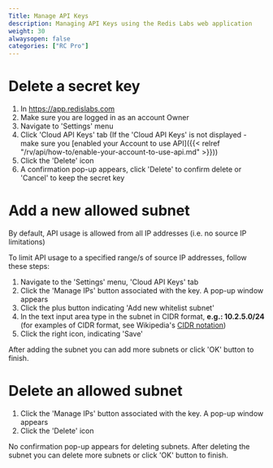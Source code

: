 ```yaml
---
Title: Manage API Keys
description: Managing API Keys using the Redis Labs web application
weight: 30
alwaysopen: false
categories: ["RC Pro"]
---
```

# Delete a secret key

1. In https://app.redislabs.com
1. Make sure you are logged in as an account Owner
1. Navigate to 'Settings' menu
1. Click 'Cloud API Keys' tab (If the 'Cloud API Keys' is not displayed - make sure you [enabled your Account to use API]({{< relref  "/rv/api/how-to/enable-your-account-to-use-api.md" >}}))
1. Click the 'Delete' icon
1. A confirmation pop-up appears, click 'Delete' to confirm delete or 'Cancel' to keep the secret key

# Add a new allowed subnet

By default, API usage is allowed from all IP addresses (i.e. no source IP limitations)

To limit API usage to a specified range/s of source IP addresses, follow these steps:

1. Navigate to the 'Settings' menu, 'Cloud API Keys' tab
1. Click the 'Manage IPs' button associated with the key. A pop-up window appears
1. Click the plus button indicating 'Add new whitelist subnet'
1. In the text input area type in the subnet in CIDR format, **e.g.: 10.2.5.0/24** (for examples of CIDR format, see Wikipedia's [CIDR notation](https://en.wikipedia.org/wiki/Classless_Inter-Domain_Routing#CIDR_notation))
1. Click the right icon, indicating 'Save'

After adding the subnet you can add more subnets or click 'OK' button to finish.

# Delete an allowed subnet

1. Click the 'Manage IPs' button associated with the key. A pop-up window appears
1. Click the 'Delete' icon

No confirmation pop-up appears for deleting subnets.
After deleting the subnet you can delete more subnets or click 'OK' button to finish.

